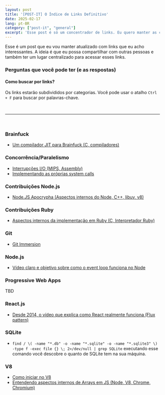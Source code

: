 ```yaml
---
layout: post
title: '[POST-IT] O Índice de Links Definitivo'
date: 2025-02-17
lang: pt-BR
category: ["post-it", "general"]
excerpt: 'Esse post é só um concentrador de links. Eu quero manter as coisas mais centralizadas e achei que poderia ser útil pra mais alguém.'
---
```


Esse é um post que eu vou manter atualizado com links que eu acho interessantes. A ideia é que eu possa compartilhar com outras pessoas e também ter um lugar centralizado para acessar esses links.

### Perguntas que você pode ter (e as respostas)

#### Como buscar por links?

Os links estarão subdivididos por categorias. Você pode usar o atalho `Ctrl + F` para buscar por palavras-chave.

<br />

---

<br />

### Brainfuck

- [Um compilador JIT para Brainfuck (C, compiladores)](https://www.youtube.com/watch?v=mbFY3Rwv7XM)

### Concorrência/Paralelismo

- [Interrupções I/O (MIPS, Assembly)](https://www2.it.uu.se/edu/course/homepage/os/vt20/module-1/multiprogramming/)
- [Implementando as próprias system calls](https://www2.it.uu.se/education/course/homepage/os/vt18/module-1/higher-grade/)


### Contribuições Node.js

- [Node.JS Apocrypha (Aspectos internos do Node, C++, libuv, v8)](https://codesilva.github.io/nodejs-apocrypha)

### Contribuições Ruby

- [Aspectos internos da implementação em Ruby (C, Interpretador Ruby)](https://github.com/ko1/rubyhackchallenge)

### Git

- [Git Immersion](https://gitimmersion.com/index.html)

### Node.js

- [Vídeo claro e objetivo sobre como o event loop funciona no Node](https://www.youtube.com/watch?v=PNa9OMajw9w)

### Progressive Web Apps

TBD

### React.js

- [Desde 2014, o vídeo que explica como React realmente funciona (Flux pattern)](https://www.youtube.com/watch?v=nYkdrAPrdcw&list=PLb0IAmt7-GS188xDYE-u1ShQmFFGbrk0v)

### SQLite

- `find / \( -name "*.db" -o -name "*.sqlite" -o -name "*.sqlite3" \) -type f -exec file {} \; 2>/dev/null | grep SQLite` executando esse comando você descobre o quanto de SQLite tem na sua máquina.

### V8

- [Como iniciar no V8](https://medium.com/dailyjs/how-do-i-get-started-with-v8-development-17e976ebe4af)
- [Entendendo aspectos internos de Arrays em JS (Node, V8, Chrome, Chromium)](https://itnext.io/v8-deep-dives-understanding-array-internals-5b17d7a28ecc)
